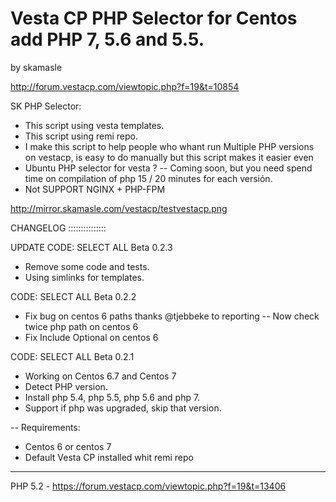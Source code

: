 # Vesta CP PHP Selector for Centos add PHP 7, 5.6 and 5.5.

by skamasle 

http://forum.vestacp.com/viewtopic.php?f=19&t=10854


SK PHP Selector:

- This script using vesta templates.
- This script using remi repo.
- I make this script to help people who whant run Multiple PHP versions on vestacp, is easy to do manually but this script makes it easier even
- Ubuntu PHP selector for vesta ?
-- Coming soon, but you need spend time on compilation of php 15 / 20 minutes for each versión.
- Not SUPPORT NGINX + PHP-FPM

http://mirror.skamasle.com/vestacp/testvestacp.png

  CHANGELOG
:::::::::::::::

UPDATE 
CODE: SELECT ALL
Beta 0.2.3
- Remove some code and tests.
- Using simlinks for templates.


CODE: SELECT ALL
Beta 0.2.2
- Fix bug on centos 6 paths thanks @tjebbeke  to reporting
-- Now check twice php path on centos 6
- Fix Include Optional on centos  6


CODE: SELECT ALL
Beta 0.2.1
- Working on Centos 6.7 and Centos 7
- Detect PHP version.
- Install php 5.4, php 5.5, php 5.6 and php 7.
- Support if php was upgraded, skip that version.


-- Requirements:
- Centos 6 or centos 7
- Default Vesta CP installed whit remi repo

--------------------------------------------------------------------------------

PHP 5.2 - https://forum.vestacp.com/viewtopic.php?f=19&t=13406
